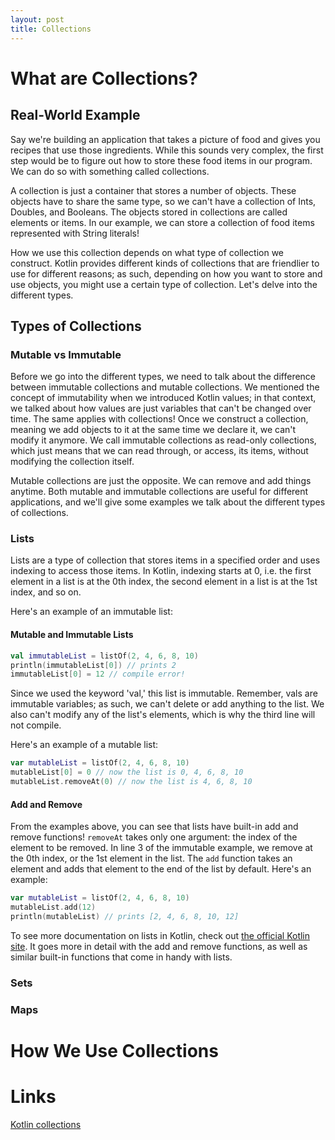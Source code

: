 ```yaml
---
layout: post
title: Collections
---
```


# What are Collections?

## Real-World Example

Say we're building an application that takes a picture of food and gives you recipes that use those ingredients.  While this sounds very complex, the first step would be to figure out how to store these food items in our program.  We can do so with something called collections.

A collection is just a container that stores a number of objects.  These objects have to share the same type, so we can't have a collection of Ints, Doubles, and Booleans.  The objects stored in collections are called elements or items.  In our example, we can store a collection of food items represented with String literals! 

How we use this collection depends on what type of collection we construct.  Kotlin provides different kinds of collections that are friendlier to use for different reasons; as such, depending on how you want to store and use objects, you might use a certain type of collection.  Let's delve into the different types.

## Types of Collections

### Mutable vs Immutable

Before we go into the different types, we need to talk about the difference between immutable collections and mutable collections.  We mentioned the concept of immutability when we introduced Kotlin values; in that context, we talked about how values are just variables that can't be changed over time.  The same applies with collections!  Once we construct a collection, meaning we add objects to it at the same time we declare it, we can't modify it anymore.  We call immutable collections as read-only collections, which just means that we can read through, or access, its items, without modifying the collection itself.

Mutable collections are just the opposite.  We can remove and add things anytime.  Both mutable and immutable collections are useful for different applications, and we'll give some examples we talk about the different types of collections.

### Lists

Lists are a type of collection that stores items in a specified order and uses indexing to access those items.  In Kotlin, indexing starts at 0, i.e. the first element in a list is at the 0th index, the second element in a list is at the 1st index, and so on.

Here's an example of an immutable list:

#### Mutable and Immutable Lists

```kotlin
val immutableList = listOf(2, 4, 6, 8, 10)
println(immutableList[0]) // prints 2
immutableList[0] = 12 // compile error!
```

Since we used the keyword 'val,' this list is immutable.  Remember, vals are immutable variables; as such, we can't delete or add anything to the list.  We also can't modify any of the list's elements, which is why the third line will not compile.

 Here's an example of a mutable list:

```kotlin
var mutableList = listOf(2, 4, 6, 8, 10)
mutableList[0] = 0 // now the list is 0, 4, 6, 8, 10
mutableList.removeAt(0) // now the list is 4, 6, 8, 10
```

#### Add and Remove

From the examples above, you can see that lists have built-in add and remove functions!  `removeAt` takes only one argument:  the index of the element to be removed.  In line 3 of the immutable example, we remove at the 0th index, or the 1st element in the list.  The `add` function takes an element and adds that element to the end of the list by default.  Here's an example:

```kotlin
var mutableList = listOf(2, 4, 6, 8, 10)
mutableList.add(12)
println(mutableList) // prints [2, 4, 6, 8, 10, 12]
```

To see more documentation on lists in Kotlin, check out [the official Kotlin site](https://kotlinlang.org/api/latest/jvm/stdlib/kotlin.collections/-mutable-list/index.html).  It goes more in detail with the add and remove functions, as well as similar built-in functions that come in handy with lists. 

### Sets

<!-- might scrap since sets are more advanced -->

### Maps

<!-- explain key-val pairs, how they're different from lists -->

# How We Use Collections

# Links

[Kotlin collections](https://www.geeksforgeeks.org/kotlin-collections/)

